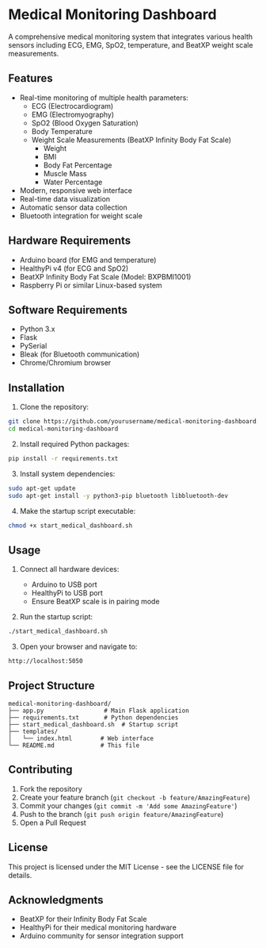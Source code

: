 # Medical Monitoring Dashboard

A comprehensive medical monitoring system that integrates various health sensors including ECG, EMG, SpO2, temperature, and BeatXP weight scale measurements.

## Features

- Real-time monitoring of multiple health parameters:
  - ECG (Electrocardiogram)
  - EMG (Electromyography)
  - SpO2 (Blood Oxygen Saturation)
  - Body Temperature
  - Weight Scale Measurements (BeatXP Infinity Body Fat Scale)
    - Weight
    - BMI
    - Body Fat Percentage
    - Muscle Mass
    - Water Percentage
- Modern, responsive web interface
- Real-time data visualization
- Automatic sensor data collection
- Bluetooth integration for weight scale

## Hardware Requirements

- Arduino board (for EMG and temperature)
- HealthyPi v4 (for ECG and SpO2)
- BeatXP Infinity Body Fat Scale (Model: BXPBMI1001)
- Raspberry Pi or similar Linux-based system

## Software Requirements

- Python 3.x
- Flask
- PySerial
- Bleak (for Bluetooth communication)
- Chrome/Chromium browser

## Installation

1. Clone the repository:
```bash
git clone https://github.com/yourusername/medical-monitoring-dashboard.git
cd medical-monitoring-dashboard
```

2. Install required Python packages:
```bash
pip install -r requirements.txt
```

3. Install system dependencies:
```bash
sudo apt-get update
sudo apt-get install -y python3-pip bluetooth libbluetooth-dev
```

4. Make the startup script executable:
```bash
chmod +x start_medical_dashboard.sh
```

## Usage

1. Connect all hardware devices:
   - Arduino to USB port
   - HealthyPi to USB port
   - Ensure BeatXP scale is in pairing mode

2. Run the startup script:
```bash
./start_medical_dashboard.sh
```

3. Open your browser and navigate to:
```
http://localhost:5050
```

## Project Structure

```
medical-monitoring-dashboard/
├── app.py                 # Main Flask application
├── requirements.txt       # Python dependencies
├── start_medical_dashboard.sh  # Startup script
├── templates/
│   └── index.html        # Web interface
└── README.md             # This file
```

## Contributing

1. Fork the repository
2. Create your feature branch (`git checkout -b feature/AmazingFeature`)
3. Commit your changes (`git commit -m 'Add some AmazingFeature'`)
4. Push to the branch (`git push origin feature/AmazingFeature`)
5. Open a Pull Request

## License

This project is licensed under the MIT License - see the LICENSE file for details.

## Acknowledgments

- BeatXP for their Infinity Body Fat Scale
- HealthyPi for their medical monitoring hardware
- Arduino community for sensor integration support 